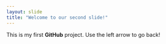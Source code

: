 ```yaml
---
layout: slide
title: "Welcome to our second slide!"
---
```

This is my first **GitHub** project.
Use the left arrow to go back!
